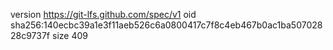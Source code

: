 version https://git-lfs.github.com/spec/v1
oid sha256:140ecbc39a1e3f11aeb526c6a0800417c7f8c4eb467b0ac1ba50702828c9737f
size 409
